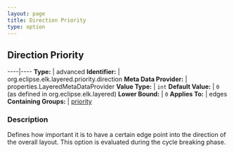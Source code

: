```yaml
---
layout: page
title: Direction Priority
type: option
---
```

## Direction Priority

----|----
**Type:** | advanced
**Identifier:** | org.eclipse.elk.layered.priority.direction
**Meta Data Provider:** | properties.LayeredMetaDataProvider
**Value Type:** | `int`
**Default Value:** | `0` (as defined in org.eclipse.elk.layered)
**Lower Bound:** | `0`
**Applies To:** | edges
**Containing Groups:** | [priority](org-eclipse-elk-layered-priority)


### Description
Defines how important it is to have a certain edge point into the direction of the overall layout. This option is evaluated during the cycle breaking phase.

